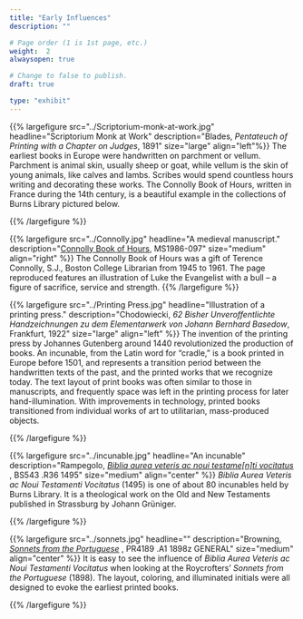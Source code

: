 ```yaml
---
title: "Early Influences"
description: ""

# Page order (1 is 1st page, etc.)
weight:  2
alwaysopen: true

# Change to false to publish.
draft: true

type: "exhibit"
---
```


{{% largefigure src="../Scriptorium-monk-at-work.jpg"
                headline="Scriptorium Monk at Work"
                description="Blades, *Pentateuch of Printing with a Chapter on Judges*, 1891"
                size="large" align="left"%}}
The earliest books in Europe were handwritten on parchment or vellum. Parchment is animal skin, usually sheep or goat, while vellum is the skin of young animals, like calves and lambs. Scribes would spend countless hours writing and decorating these works. The Connolly Book of Hours, written in France during the 14th century, is a beautiful example in the collections of Burns Library pictured below.

{{% /largefigure %}}

{{% largefigure src="../Connolly.jpg"
                headline="A medieval manuscript."
				description="[Connolly Book of Hours](https://hdl.handle.net/2345/2873), MS1986-097"
				size="medium" align="right" %}}
The Connolly Book of Hours was a gift of  Terence Connolly, S.J., Boston College Librarian from 1945 to 1961. The page reproduced features an illustration of Luke the Evangelist with a bull – a figure of sacrifice, service and strength.
{{% /largefigure %}}


{{% largefigure src="../Printing Press.jpg"
                headline="Illustration of a printing press."
				description="Chodowiecki, *62 Bisher Unveroffentlichte Handzeichnungen zu dem Elementarwerk von Johann Bernhard Basedow*, Frankfurt, 1922"
                size="large" align="left" %}}
The invention of the printing press by Johannes Gutenberg around 1440 revolutionized the production of books. An incunable, from the Latin word for “cradle,” is a book  printed in Europe before 1501, and represents a transition period between the handwritten texts of the past, and the printed works that we recognize today. The text layout of print books was often similar to those in manuscripts, and frequently space was left in the printing process for later hand-illumination. With improvements in technology, printed books transitioned from individual works of art to utilitarian, mass-produced objects.

{{% /largefigure %}}

{{% largefigure src="../incunable.jpg"
                headline="An incunable"
                description="Rampegolo, [*Biblia aurea veteris ac noui testame[n]ti vocitatus*](https://bc-primo.hosted.exlibrisgroup.com/primo-explore/fulldisplay?docid=ALMA-BC21326410440001021&context=L&vid=bclib_new&search_scope=bcl&tab=bcl_only&lang=en_US) , BS543 .R36 1495"
				size="medium"
                align="center" %}}
*Biblia Aurea Veteris ac Noui Testamenti Vocitatus* (1495) is one of about 80 incunables held by Burns Library. It is a theological work on the Old and New Testaments published in Strassburg by Johann Grüniger.				


{{% /largefigure %}}

{{% largefigure src="../sonnets.jpg"
                headline=""
                description="Browning, [*Sonnets from the Portuguese*](https://bc-primo.hosted.exlibrisgroup.com/primo-explore/fulldisplay?docid=ALMA-BC21312636370001021&context=L&vid=bclib_new&search_scope=bcl&tab=bcl_only&lang=en_US) , PR4189 .A1 1898z GENERAL"
				size="medium"
                align="center" %}}
It is easy to see the influence of *Biblia Aurea Veteris ac Noui Testamenti Vocitatus* when looking at the Roycrofters’ *Sonnets from the Portuguese* (1898). The layout, coloring, and illuminated initials were all designed to evoke the earliest printed books. 				


{{% /largefigure %}}
